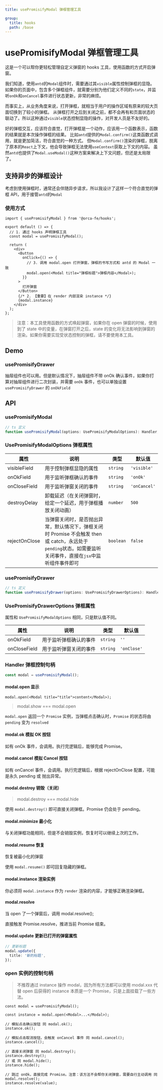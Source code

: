 ```yaml
---
title: usePromisifyModal 弹框管理工具

group:
  title: hooks
  path: /base
---
```


# usePromisifyModal 弹框管理工具

这是一个可以帮你更轻松管理自定义弹窗的 hooks 工具，使用函数的方式开启弹窗。

我们知道，使用`antd`的`Modal`组件时，需要通过其`visible`属性控制弹框的显隐。
如果你的页面中，包含多个弹框组件，就需要分别为他们定义不同的`state`，并监听`onOk`和`onCancel`事件进行状态更新，非常的麻烦。

而事实上，从业务角度来说，打开弹框，就相当于用户的操作区域有原来的较大页面切换到了较小的弹框。
从弹框打开之后到关闭之前，都不会再有和页面状态的联动了。所以这种通过`visible`状态控制显隐的操作，对开发人员是不友好的。

好的弹框交互，应该符合直觉，打开弹框是一个动作，应该用一个函数表示，函数的结果就是本次操作弹框的结果。
比如`antd`提供的`Modal.confirm()`这类函数式调用，就是更加简洁，符合直觉的一种方式。
但`Modal.confirm()`渲染的弹框，脱离了原本的`React`上下文，他会导致弹框无法使用`useContext`获取上下文的内容。
虽然`antd`也提供了`Modal.useModal()`这种方案来解决上下文问题，但还是太局限了。

## 支持异步的弹框设计

考虑到使用弹框时，通常还会伴随异步请求，所以我设计了这样一个符合直觉的弹框 API，用于接管`antd`的`Modal`

### 使用方式

```tsx | pure
import { usePromisifyModal } from '@orca-fe/hooks';

export default () => {
  // 1. 通过 hooks 声明弹框工具
  const modal = usePromisifyModal();

  return (
    <div>
      <Button
        onClick={() => {
          // 3. 调用 modal.open 打开弹窗，弹框的书写方式和 antd 的 Modal 一致
          modal.open(<Modal title="弹框标题">弹框内容</Modal>);
        }}
      >
        打开弹窗
      </Button>
      {/* 2. 【重要】在 render 内部渲染 instance */}
      {modal.instance}
    </div>
  );
};
```

> 注意：本工具使用函数的方式唤起弹窗，如果你在 open 弹窗的时候，使用到了 state 中的变量，在弹窗打开之后，state 的变化将无法影响到弹窗的渲染。如果你需要实现受状态控制的弹框，请不要使用本工具。

## Demo

<code src="../demo/usePromisifyModal/basic.tsx" ></code>

<code src="../demo/usePromisifyModal/interactive.tsx" ></code>

<code src="../demo/usePromisifyModal/custom.tsx" ></code>

<code src="../demo/usePromisifyModal/async.tsx" ></code>

<code src="../demo/usePromisifyModal/async2.tsx" ></code>

<code src="../demo/usePromisifyModal/update.tsx" ></code>

### usePromisifyDrawer

抽屉组件也可以用。但是默认情况下，抽屉组件不带 onOk 确认事件，如果你打算对抽屉组件进行二次封装，并需要 `onOk` 事件，也可以单独设置 `usePromisifyDrawer` 的 `onOkField`

<code title="Drawer" description="我们对侧边抽屉组件 Drawer 也做了类似的封装。" src="../demo/usePromisifyModal/drawer.tsx" ></code>

## API

### usePromisifyModal

```ts | pure
// ts 定义
function usePromisifyModal(options: UsePromisifyModalOptions): Handler;
```

### UsePromisifyModalOptions 弹框属性

| 属性          | 说明                                                                                                                                                        | 类型      | 默认值       |
| ------------- | ----------------------------------------------------------------------------------------------------------------------------------------------------------- | --------- | ------------ |
| visibleField  | 用于控制弹框显隐的属性                                                                                                                                      | `string`  | `'visible'`  |
| onOkField     | 用于监听弹框确认的事件                                                                                                                                      | `string`  | `'onOk'`     |
| onCloseField  | 用于监听弹窗关闭的事件                                                                                                                                      | `string`  | `'onCancel'` |
| destroyDelay  | 卸载延迟（在关闭弹窗时，给定一个延迟，用于弹框播放关闭动画）                                                                                                | `number`  | `500`        |
| rejectOnClose | 当弹窗关闭时，是否抛出异常，默认情况下，弹框关闭时 Promise 不会触发 then 或 catch，永远处于`pending`状态。如需要监听关闭事件，直接在`jsx`中监听组件事件即可 | `boolean` | `false`      |

### usePromisifyDrawer

```ts | pure
// ts 定义
function usePromisifyDrawer(options: UsePromisifyDrawerOptions): Handler;
```

### UsePromisifyDrawerOptions 弹框属性

属性和 `UsePromisifyModalOptions` 相同，只是默认值不同。

| 属性         | 说明                   | 类型     | 默认值      |
| ------------ | ---------------------- | -------- | ----------- |
| onOkField    | 用于监听弹框确认的事件 | `string` | `''`        |
| onCloseField | 用于监听弹窗关闭的事件 | `string` | `'onClose'` |

### Handler 弹框控制句柄

```ts | pure
const modal = usePromisifyModal();
```

#### modal.open 显示

```tsx | pure
modal.open(<Modal title="title">content</Modal>);
```

> modal.show === modal.open

`modal.open` 返回一个 `Promise` 实例，当弹框点击确认时，`Promise` 的状态将由 `pending` 变为 `resolved`

#### modal.ok 模拟 OK 按钮

如有 onOk 事件，会调用。执行完逻辑后，能够完成 Promise。

#### modal.cancel 模拟 Cancel 按钮

如有 onCancel 事件，会调用。执行完逻辑后，根据 rejectOnClose 配置，可能是永久 pending 或 抛出异常。

#### modal.destroy 销毁（关闭）

> modal.destroy === modal.hide

使用 `modal.destroy()` 即可直接关闭弹框。Promise 仍会处于 pending。

#### modal.minimize 最小化

与关闭弹框功能相同，但是不会销毁实例，恢复时可以继续上次的工作。

#### modal.resume 恢复

恢复被最小化的弹窗

使用 `modal.resume()` 即可回复隐藏的弹框。

#### modal.instance 渲染实例

你必须将 `modal.instance` 作为 `render` 渲染的内容，才能够正确渲染弹框。

#### modal.resolve

当 open 了一个弹窗后，调用 modal.resolve();

直接触发 Promise.resolve，推进当前 Promise 结束。

#### modal.update 更新已打开的弹窗属性

```ts
// 更新标题
modal.update({
  title: '新的标题',
});
```

### open 实例的控制句柄

> 不推荐通过 instance 操作 modal，因为所有方法都可以使用 modal.xxx 代替
> open 后获得的 instance 本质是一个 Promise，只是上面挂载了一些方法。

```tsx | pure
const modal = usePromisifyModal();

const instance = modal.open(<Modal>...</Modal>);

// 模拟点击确认按钮 同 modal.ok();
instance.ok();

// 模拟点击取消按钮，会触发 onCancel 事件 同 modal.cancel();
instance.cancel();

// 直接关闭弹窗 同 modal.destroy();
instance.destroy();
// 或 同 modal.hide();
instance.hide();

// 跳过 onOk，直接完成 Promise。注意：该方法不会帮你关闭弹窗，需要自行主动调用 同 modal.resolve();
instance.resolve(value);
```
